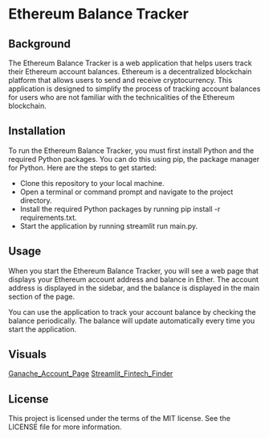 # Ethereum Balance Tracker

## Background
The Ethereum Balance Tracker is a web application that helps users track their Ethereum account balances. Ethereum is a decentralized blockchain platform that allows users to send and receive cryptocurrency. This application is designed to simplify the process of tracking account balances for users who are not familiar with the technicalities of the Ethereum blockchain.

## Installation
To run the Ethereum Balance Tracker, you must first install Python and the required Python packages. You can do this using pip, the package manager for Python. Here are the steps to get started:

* Clone this repository to your local machine.
* Open a terminal or command prompt and navigate to the project directory.
* Install the required Python packages by running pip install -r requirements.txt.
* Start the application by running streamlit run main.py.
## Usage
When you start the Ethereum Balance Tracker, you will see a web page that displays your Ethereum account address and balance in Ether. The account address is displayed in the sidebar, and the balance is displayed in the main section of the page.

You can use the application to track your account balance by checking the balance periodically. The balance will update automatically every time you start the application.

## Visuals
[Ganache_Account_Page](https://imgur.com/gjeYpVz)
[Streamlit_Fintech_Finder](https://imgur.com/a/ksZfvm1)

## License
This project is licensed under the terms of the MIT license. See the LICENSE file for more information.
